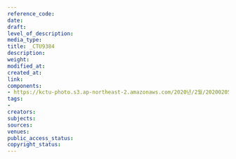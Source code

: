 ```yaml
---
reference_code: 
date: 
draft: 
level_of_description: 
media_type: 
title: _CTU9384
description: 
weight: 
modified_at: 
created_at: 
link: 
components:
- https://kctu-photo.s3.ap-northeast-2.amazonaws.com/2020년/2월/20200205_김명환+위원장+인터뷰/_CTU9384.jpg
tags:
- 
creators: 
subjects: 
sources: 
venues: 
public_access_status: 
copyright_status: 
---
```

